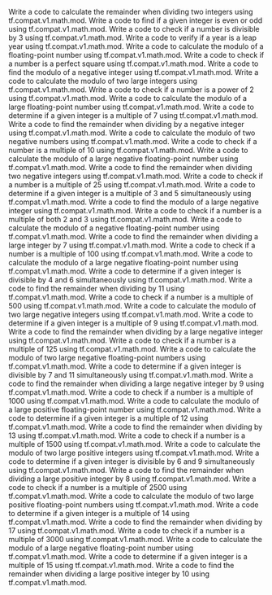 Write a code to calculate the remainder when dividing two integers using tf.compat.v1.math.mod.
Write a code to find if a given integer is even or odd using tf.compat.v1.math.mod.
Write a code to check if a number is divisible by 3 using tf.compat.v1.math.mod.
Write a code to verify if a year is a leap year using tf.compat.v1.math.mod.
Write a code to calculate the modulo of a floating-point number using tf.compat.v1.math.mod.
Write a code to check if a number is a perfect square using tf.compat.v1.math.mod.
Write a code to find the modulo of a negative integer using tf.compat.v1.math.mod.
Write a code to calculate the modulo of two large integers using tf.compat.v1.math.mod.
Write a code to check if a number is a power of 2 using tf.compat.v1.math.mod.
Write a code to calculate the modulo of a large floating-point number using tf.compat.v1.math.mod.
Write a code to determine if a given integer is a multiple of 7 using tf.compat.v1.math.mod.
Write a code to find the remainder when dividing by a negative integer using tf.compat.v1.math.mod.
Write a code to calculate the modulo of two negative numbers using tf.compat.v1.math.mod.
Write a code to check if a number is a multiple of 10 using tf.compat.v1.math.mod.
Write a code to calculate the modulo of a large negative floating-point number using tf.compat.v1.math.mod.
Write a code to find the remainder when dividing two negative integers using tf.compat.v1.math.mod.
Write a code to check if a number is a multiple of 25 using tf.compat.v1.math.mod.
Write a code to determine if a given integer is a multiple of 3 and 5 simultaneously using tf.compat.v1.math.mod.
Write a code to find the modulo of a large negative integer using tf.compat.v1.math.mod.
Write a code to check if a number is a multiple of both 2 and 3 using tf.compat.v1.math.mod.
Write a code to calculate the modulo of a negative floating-point number using tf.compat.v1.math.mod.
Write a code to find the remainder when dividing a large integer by 7 using tf.compat.v1.math.mod.
Write a code to check if a number is a multiple of 100 using tf.compat.v1.math.mod.
Write a code to calculate the modulo of a large negative floating-point number using tf.compat.v1.math.mod.
Write a code to determine if a given integer is divisible by 4 and 6 simultaneously using tf.compat.v1.math.mod.
Write a code to find the remainder when dividing by 11 using tf.compat.v1.math.mod.
Write a code to check if a number is a multiple of 500 using tf.compat.v1.math.mod.
Write a code to calculate the modulo of two large negative integers using tf.compat.v1.math.mod.
Write a code to determine if a given integer is a multiple of 9 using tf.compat.v1.math.mod.
Write a code to find the remainder when dividing by a large negative integer using tf.compat.v1.math.mod.
Write a code to check if a number is a multiple of 125 using tf.compat.v1.math.mod.
Write a code to calculate the modulo of two large negative floating-point numbers using tf.compat.v1.math.mod.
Write a code to determine if a given integer is divisible by 7 and 11 simultaneously using tf.compat.v1.math.mod.
Write a code to find the remainder when dividing a large negative integer by 9 using tf.compat.v1.math.mod.
Write a code to check if a number is a multiple of 1000 using tf.compat.v1.math.mod.
Write a code to calculate the modulo of a large positive floating-point number using tf.compat.v1.math.mod.
Write a code to determine if a given integer is a multiple of 12 using tf.compat.v1.math.mod.
Write a code to find the remainder when dividing by 13 using tf.compat.v1.math.mod.
Write a code to check if a number is a multiple of 1500 using tf.compat.v1.math.mod.
Write a code to calculate the modulo of two large positive integers using tf.compat.v1.math.mod.
Write a code to determine if a given integer is divisible by 6 and 9 simultaneously using tf.compat.v1.math.mod.
Write a code to find the remainder when dividing a large positive integer by 8 using tf.compat.v1.math.mod.
Write a code to check if a number is a multiple of 2500 using tf.compat.v1.math.mod.
Write a code to calculate the modulo of two large positive floating-point numbers using tf.compat.v1.math.mod.
Write a code to determine if a given integer is a multiple of 14 using tf.compat.v1.math.mod.
Write a code to find the remainder when dividing by 17 using tf.compat.v1.math.mod.
Write a code to check if a number is a multiple of 3000 using tf.compat.v1.math.mod.
Write a code to calculate the modulo of a large negative floating-point number using tf.compat.v1.math.mod.
Write a code to determine if a given integer is a multiple of 15 using tf.compat.v1.math.mod.
Write a code to find the remainder when dividing a large positive integer by 10 using tf.compat.v1.math.mod.
